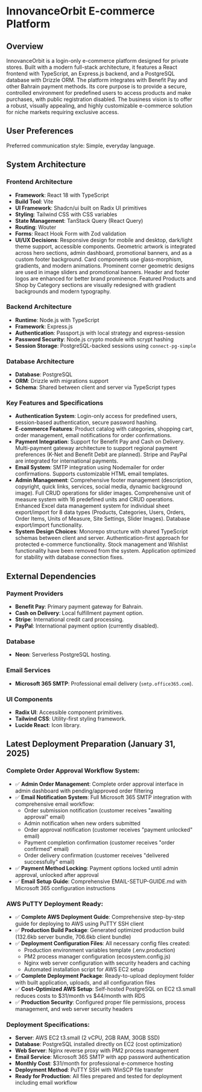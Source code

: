 # InnovanceOrbit E-commerce Platform

## Overview
InnovanceOrbit is a login-only e-commerce platform designed for private stores. Built with a modern full-stack architecture, it features a React frontend with TypeScript, an Express.js backend, and a PostgreSQL database with Drizzle ORM. The platform integrates with Benefit Pay and other Bahrain payment methods. Its core purpose is to provide a secure, controlled environment for predefined users to access products and make purchases, with public registration disabled. The business vision is to offer a robust, visually appealing, and highly customizable e-commerce solution for niche markets requiring exclusive access.

## User Preferences
Preferred communication style: Simple, everyday language.

## System Architecture

### Frontend Architecture
- **Framework**: React 18 with TypeScript
- **Build Tool**: Vite
- **UI Framework**: Shadcn/ui built on Radix UI primitives
- **Styling**: Tailwind CSS with CSS variables
- **State Management**: TanStack Query (React Query)
- **Routing**: Wouter
- **Forms**: React Hook Form with Zod validation
- **UI/UX Decisions**: Responsive design for mobile and desktop, dark/light theme support, accessible components. Geometric artwork is integrated across hero sections, admin dashboard, promotional banners, and as a custom footer background. Card components use glass-morphism, gradients, and modern animations. Prominent corner geometric designs are used in image sliders and promotional banners. Header and footer logos are enhanced for better brand prominence. Featured Products and Shop by Category sections are visually redesigned with gradient backgrounds and modern typography.

### Backend Architecture
- **Runtime**: Node.js with TypeScript
- **Framework**: Express.js
- **Authentication**: Passport.js with local strategy and express-session
- **Password Security**: Node.js crypto module with scrypt hashing
- **Session Storage**: PostgreSQL-backed sessions using `connect-pg-simple`

### Database Architecture
- **Database**: PostgreSQL
- **ORM**: Drizzle with migrations support
- **Schema**: Shared between client and server via TypeScript types

### Key Features and Specifications
- **Authentication System**: Login-only access for predefined users, session-based authentication, secure password hashing.
- **E-commerce Features**: Product catalog with categories, shopping cart, order management, email notifications for order confirmations.
- **Payment Integration**: Support for Benefit Pay and Cash on Delivery. Multi-payment gateway architecture to support regional payment preferences (K-Net and Benefit Debit are planned). Stripe and PayPal are integrated for international payments.
- **Email System**: SMTP integration using Nodemailer for order confirmations. Supports customizable HTML email templates.
- **Admin Management**: Comprehensive footer management (description, copyright, quick links, services, social media, dynamic background image). Full CRUD operations for slider images. Comprehensive unit of measure system with 16 predefined units and CRUD operations. Enhanced Excel data management system for individual sheet export/import for 8 data types (Products, Categories, Users, Orders, Order Items, Units of Measure, Site Settings, Slider Images). Database export/import functionality.
- **System Design Choices**: Monorepo structure with shared TypeScript schemas between client and server. Authentication-first approach for protected e-commerce functionality. Stock management and Wishlist functionality have been removed from the system. Application optimized for stability with database connection fixes.

## External Dependencies

### Payment Providers
- **Benefit Pay**: Primary payment gateway for Bahrain.
- **Cash on Delivery**: Local fulfillment payment option.
- **Stripe**: International credit card processing.
- **PayPal**: International payment option (currently disabled).

### Database
- **Neon**: Serverless PostgreSQL hosting.

### Email Services
- **Microsoft 365 SMTP**: Professional email delivery (`smtp.office365.com`).

### UI Components
- **Radix UI**: Accessible component primitives.
- **Tailwind CSS**: Utility-first styling framework.
- **Lucide React**: Icon library.

## Latest Deployment Preparation (January 31, 2025)

### Complete Order Approval Workflow System:
- ✅ **Admin Order Management**: Complete order approval interface in admin dashboard with pending/approved order filtering
- ✅ **Email Notification System**: Full Microsoft 365 SMTP integration with comprehensive email workflow:
  - Order submission notification (customer receives "awaiting approval" email)
  - Admin notification when new orders submitted
  - Order approval notification (customer receives "payment unlocked" email)
  - Payment completion confirmation (customer receives "order confirmed" email)
  - Order delivery confirmation (customer receives "delivered successfully" email)
- ✅ **Payment Method Locking**: Payment options locked until admin approval, unlocked after approval
- ✅ **Email Setup Guide**: Comprehensive EMAIL-SETUP-GUIDE.md with Microsoft 365 configuration instructions

### AWS PuTTY Deployment Ready:
- ✅ **Complete AWS Deployment Guide**: Comprehensive step-by-step guide for deploying to AWS using PuTTY SSH client
- ✅ **Production Build Package**: Generated optimized production build (132.6kb server bundle, 706.6kb client bundle)
- ✅ **Deployment Configuration Files**: All necessary config files created:
  - Production environment variables template (.env.production)
  - PM2 process manager configuration (ecosystem.config.js)  
  - Nginx web server configuration with security headers and caching
  - Automated installation script for AWS EC2 setup
- ✅ **Complete Deployment Package**: Ready-to-upload deployment folder with built application, uploads, and all configuration files
- ✅ **Cost-Optimized AWS Setup**: Self-hosted PostgreSQL on EC2 t3.small reduces costs to $31/month vs $44/month with RDS
- ✅ **Production Security**: Configured proper file permissions, process management, and web server security headers

### Deployment Specifications:
- **Server**: AWS EC2 t3.small (2 vCPU, 2GB RAM, 30GB SSD)
- **Database**: PostgreSQL installed directly on EC2 (cost optimization)
- **Web Server**: Nginx reverse proxy with PM2 process management
- **Email Service**: Microsoft 365 SMTP with app password authentication
- **Monthly Cost**: $31/month for professional e-commerce hosting
- **Deployment Method**: PuTTY SSH with WinSCP file transfer
- **Ready for Production**: All files prepared and tested for deployment including email workflow